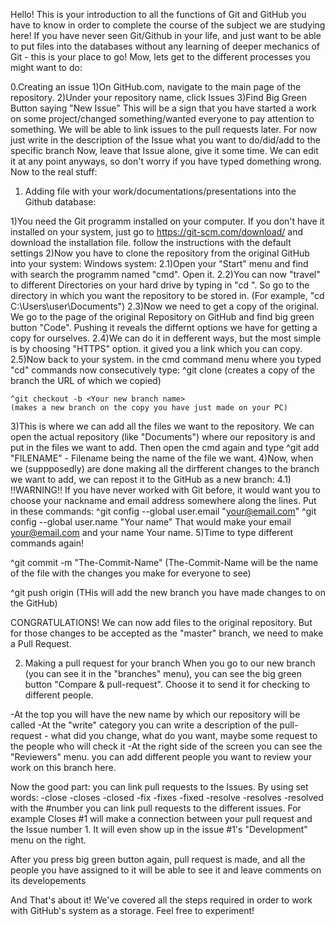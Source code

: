Hello!
This is your introduction to all the functions of Git and GitHub you have to know in order to complete the course of the subject we are studying here!
If you have never seen Git/Github in your life, and just want to be able to put files into the databases without any learning of deeper mechanics of Git - this is your place to go!
Mow, lets get to the different processes you might want to do:

0.Creating an issue
1)On GitHub.com, navigate to the main page of the repository.
2)Under your repository name, click Issues
3)Find Big Green Button saying "New Issue"
This will be a sign that you have started  a work on some project/changed something/wanted everyone to pay attention to something. We will be able to link issues to the pull requests later. For now just write in the description of the Issue what you want to do/did/add to the specific branch
Now, leave that Issue alone, give it some time. We can edit it at any point anyways, so don't worry if you have typed domething wrong. Now to the real stuff:


1. Adding file with your work/documentations/presentations into the Github database:

1)You need the Git programm installed on your computer. If you don't have it installed on your system, just go to https://git-scm.com/download/ and download the installation file. follow the instructions with the default settings
2)Now you have to clone the repository from the original GitHub into your system:
Windows system:
  2.1)Open your "Start" menu and find with search the programm named "cmd". Open it.
  2.2)You can now "travel" to different Directories on your hard drive by typing in "cd <path-to-the-directory-you-want-to-go>". So go to the directory in which you want the repository to be stored in. 
  (For example, "cd C:\Users\user\Documents")
  2.3)Now we need to get a copy of the original. We go to the page of the original Repository on GitHub and find big green button "Code". Pushing it reveals the differnt options we have for getting a copy for ourselves.
  2.4)We can do it in defferent ways, but the most simple is by choosing "HTTPS" option. it gived you a link which you can copy.
  2.5)Now back to your system. in the cmd command menu where you typed "cd" commands now consecutively type:
    ^git clone <URL we just copied> 
    (creates a copy of the branch the URL of which we copied)
    
    ^git checkout -b <Your new branch name>
    (makes a new branch on the copy you have just made on your PC)
    
 3)This is where we can add all the files we want to the repository. We can open the actual repository (like "Documents") where our repository is and put in the files we want to add.
  Then open the cmd again and type ^git add "FILENAME" - Filename being the name of the file we want.
 4)Now, when we (suppposedly) are done making all the dirfferent changes to the branch we want to add, we can repost it to the GitHub as a new branch:
    4.1) !!WARNING!! If you have never worked with Git before, it would want you to choose your nackname and email address somewhere along the lines. Put in these commands:
    ^git config --global user.email "your@email.com"
    ^git config --global user.name "Your name"
    That would make your email your@email.com and your name Your name.
 5)Time to type different commands again!
  
  ^git commit -m "The-Commit-Name"
  (The-Commit-Name will be the name of the file with the changes you make for everyone to see)
  
  ^git push origin <Your new branch name>
  (THis will add the new branch you have made changes to on the GitHub)
 
 CONGRATULATIONS! We can now add files to the original repository. But for those changes to be accepted as the "master" branch, we need to make a Pull Request.
 
 2. Making a pull request for your branch
 When you go to our new branch (you can see it in the "branches" menu), you can see the big green button "Compare & pull-request". Choose it to send it for checking to different people.
 
 -At the top you will have the new name by which our repository will be called
 -At the "write" category you can write a description of the pull-request - what did you change, what do you want, maybe some request to the people who will check it
 -At the right side of the screen you can see the "Reviewers" menu. you can add different people you want to review your work on this branch here.
 
  Now the good part: you can link pull requests to the Issues.
  By using set words:
  -close
  -closes
  -closed
  -fix
  -fixes
  -fixed
  -resolve
  -resolves
  -resolved
  with the #number you can link pull requests to the different issues. For example
  Closes #1
  will make a connection between your pull request and the Issue number 1. It will even show up in the issue #1's "Development" menu on the right.
  
  After you press big green button again, pull request is made, and all the people you have assigned to it will be able to see it and leave comments on its developements
  
And That's about it! We've covered all the steps required in order to work  with GitHub's system as a storage.
Feel free to experiment!

